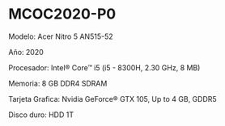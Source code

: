 # MCOC2020-P0
Modelo: Acer Nitro 5 AN515-52

Año: 2020

Procesador: Intel® Core™ i5 (i5 - 8300H, 2.30 GHz, 8 MB)

Memoria: 8 GB DDR4 SDRAM

Tarjeta Grafica: Nvidia GeForce® GTX 105, Up to 4 GB, GDDR5

Disco duro: HDD 1T
